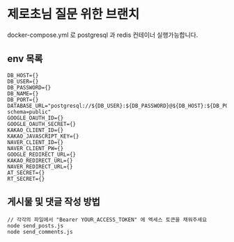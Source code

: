 # 제로초님 질문 위한 브랜치

docker-compose.yml 로 postgresql 과 redis 컨테이너 실행가능합니다.

## env 목록

```
DB_HOST={}
DB_USER={}
DB_PASSWORD={}
DB_NAME={}
DB_PORT={}
DATABASE_URL="postgresql://${DB_USER}:${DB_PASSWORD}@${DB_HOST}:${DB_PORT}/${DB_NAME}?schema=public"
GOOGLE_OAUTH_ID={}
GOOGLE_OAUTH_SECRET={}
KAKAO_CLIENT_ID={}
KAKAO_JAVASCRIPT_KEY={}
NAVER_CLIENT_ID={}
NAVER_CLIENT_PW={}
GOOGLE_REDIRECT_URL={}
KAKAO_REDIRECT_URL={}
NAVER_REDIRECT_URL={}
AT_SECRET={}
RT_SECRET={}
```

## 게시물 및 댓글 작성 방법

```
// 각각의 파일에서 "Bearer YOUR_ACCESS_TOKEN" 에 엑세스 토큰을 채워주세요
node send_posts.js
node send_comments.js
```
